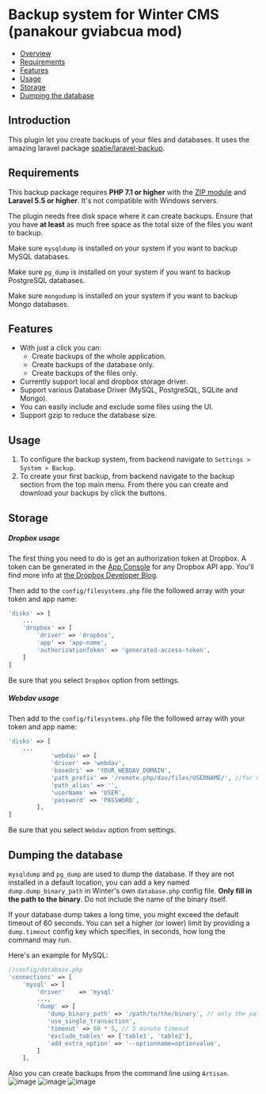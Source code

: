 # Backup system for Winter CMS (panakour gviabcua mod)
- [Overview](#introduction)
- [Requirements](#requirements)
- [Features](#features)
- [Usage](#usage)
- [Storage](#storage)
- [Dumping the database](#dumping-db)
<a name="introduction"></a>
## Introduction
This plugin let you create backups of your files and databases. It uses the amazing laravel package [spatie/laravel-backup](https://github.com/spatie/laravel-backup).

<a name="requirements"></a>
## Requirements
This backup package requires **PHP 7.1 or higher** with the [ZIP module](http://php.net/manual/en/book.zip.php) and **Laravel 5.5 or higher**. It's not compatible with Windows servers.

The plugin needs free disk space where it can create backups. Ensure that you have **at least** as much free space as the total size of the files you want to backup.

Make sure `mysqldump` is installed on your system if you want to backup MySQL databases.

Make sure `pg_dump` is installed on your system if you want to backup PostgreSQL databases.

Make sure `mongodump` is installed on your system if you want to backup Mongo databases.

<a name="features"></a>
## Features
- With just a click you can:
    - Create backups of the whole application.
    - Create backups of the database only.
    - Create backups of the files only.
- Currently support local and dropbox storage driver.
- Support various Database Driver (MySQL, PostgreSQL, SQLite and Mongo).
- You can easily include and exclude some files using the UI.
- Support gzip to reduce the database size.

<a name="usage"></a>
## Usage
1. To configure the backup system, from backend navigate to `Settings > System > Backup`.
2. To create your first backup, from backend navigate to the backup section from the top main menu. From there you can create and download your backups by click the buttons.

<a name="storage"></a>
## Storage
##### Dropbox usage
The first thing you need to do is get an authorization token at Dropbox. A token can be generated in the [App Console](https://www.dropbox.com/developers/apps) for any Dropbox API app. You'll find more info at [the Dropbox Developer Blog](https://blogs.dropbox.com/developers/2014/05/generate-an-access-token-for-your-own-account/).

Then add to the `config/filesystems.php` file the followed array with your token and app name:
```php
'disks' => [
    ...
    'dropbox' => [
        'driver' => 'dropbox',
        'app' => 'app-name',
        'authorizationToken' => 'generated-access-token',
    ]
]
```
Be sure that you select `Dropbox` option from settings.

##### Webdav usage

Then add to the `config/filesystems.php` file the followed array with your token and app name:
```php
'disks' => [
    ...
            'webdav' => [
            'driver' => 'webdav',
            'baseUri' => 'YOUR_WEBDAV_DOMAIN',
            'path_prefix' => '/remote.php/dav/files/USERNAME/', //for nextcloud
            'path_alias' => '',
            'userName' => 'USER',
            'password' => 'PASSWORD',
        ],
]
```
Be sure that you select `Webdav` option from settings.

<a name="dumping-db"></a>
## Dumping the database
`mysqldump` and `pg_dump` are used to dump the database. If they are not installed in a default location, you can add a key named `dump.dump_binary_path` in Winter's own `database.php` config file. **Only fill in the path to the binary**. Do not include the name of the binary itself.

If your database dump takes a long time, you might exceed the default timeout of 60 seconds. You can set a higher (or lower) limit by providing a `dump.timeout` config key which specifies, in seconds, how long the command may run.

Here's an example for MySQL:

```php
//config/database.php
'connections' => [
	'mysql' => [
		'driver'    => 'mysql'
		...,
		'dump' => [
		   'dump_binary_path' => '/path/to/the/binary', // only the path, so without `mysqldump` or `pg_dump`
		   'use_single_transaction',
		   'timeout' => 60 * 5, // 5 minute timeout
		   'exclude_tables' => ['table1', 'table2'],
		   'add_extra_option' => '--optionname=optionvalue', 
		]  
	],
```


Also you can create backups from the command line using `Artisan`.
![image](https://raw.githubusercontent.com/panakour/oc-backup-plugin/master/docs/images/oc_backups.png)
![image](https://raw.githubusercontent.com/panakour/oc-backup-plugin/master/docs/images/oc_backup_config.png)
![image](https://raw.githubusercontent.com/panakour/oc-backup-plugin/master/docs/images/oc_backup_config_1.png)
